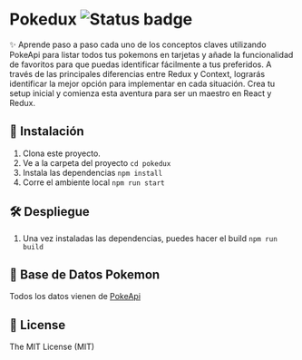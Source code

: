 # Pokedux ![Status badge](https://img.shields.io/badge/status-in%20progress-yellow)

✨ Aprende paso a paso cada uno de los conceptos claves utilizando PokeApi para listar todos tus pokemons en tarjetas y añade la funcionalidad de favoritos para que puedas identificar fácilmente a tus preferidos. A través de las principales diferencias entre Redux y Context, lograrás identificar la mejor opción para implementar en cada situación. Crea tu setup inicial y comienza esta aventura para ser un maestro en React y Redux.

## 🚀 Instalación

1. Clona este proyecto.
2. Ve a la carpeta del proyecto
   `cd pokedux`
3. Instala las dependencias
   `npm install`
4. Corre el ambiente local
   `npm run start`

## 🛠 Despliegue

1. Una vez instaladas las dependencias, puedes hacer el build
   `npm run build`

## 🦀 Base de Datos Pokemon

Todos los datos vienen de [PokeApi](https://pokeapi.co/)

## 🧾 License

The MIT License (MIT)